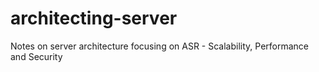 # architecting-server
Notes on server architecture focusing on ASR - Scalability, Performance and Security
